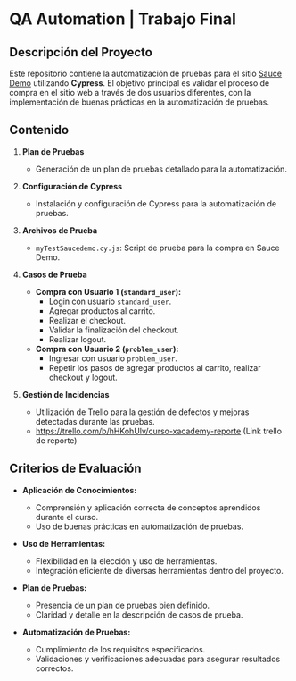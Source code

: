 # QA Automation | Trabajo Final

## Descripción del Proyecto

Este repositorio contiene la automatización de pruebas para el sitio [Sauce Demo](https://www.saucedemo.com) utilizando **Cypress**. El objetivo principal es validar el proceso de compra en el sitio web a través de dos usuarios diferentes, con la implementación de buenas prácticas en la automatización de pruebas.

## Contenido

1. **Plan de Pruebas**
   - Generación de un plan de pruebas detallado para la automatización.

2. **Configuración de Cypress**
   - Instalación y configuración de Cypress para la automatización de pruebas.

3. **Archivos de Prueba**
   - `myTestSaucedemo.cy.js`: Script de prueba para la compra en Sauce Demo.

4. **Casos de Prueba**
   - **Compra con Usuario 1 (`standard_user`):**
     - Login con usuario `standard_user`.
     - Agregar productos al carrito.
     - Realizar el checkout.
     - Validar la finalización del checkout.
     - Realizar logout.
   - **Compra con Usuario 2 (`problem_user`):**
     - Ingresar con usuario `problem_user`.
     - Repetir los pasos de agregar productos al carrito, realizar checkout y logout.

5. **Gestión de Incidencias**
   - Utilización de Trello para la gestión de defectos y mejoras detectadas durante las pruebas.
   - https://trello.com/b/hHKohUlv/curso-xacademy-reporte (Link trello de reporte)

## Criterios de Evaluación

- **Aplicación de Conocimientos:**
  - Comprensión y aplicación correcta de conceptos aprendidos durante el curso.
  - Uso de buenas prácticas en automatización de pruebas.

- **Uso de Herramientas:**
  - Flexibilidad en la elección y uso de herramientas.
  - Integración eficiente de diversas herramientas dentro del proyecto.

- **Plan de Pruebas:**
  - Presencia de un plan de pruebas bien definido.
  - Claridad y detalle en la descripción de casos de prueba.

- **Automatización de Pruebas:**
  - Cumplimiento de los requisitos especificados.
  - Validaciones y verificaciones adecuadas para asegurar resultados correctos.
